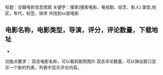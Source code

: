 标题：豆瓣电影信息爬取
关键字：搜索(搜索电影、电视剧、综艺、影人)
类型,地区，年代，标签，排序
共找到xx部电影

电影名称，电影类型，导演，评分，评论数量，下载地址
-
-

功能点要求：
双击电影名称，可以看到剧照图片
双击评论数量，可以弹出窗口显示一个新的列表，列表中显示评论内容。